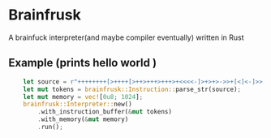 # Brainfrusk
A brainfuck interpreter(and maybe compiler eventually) written in Rust 

## Example (prints hello world )
```rust
    let source = r"++++++++[>++++[>++>+++>+++>+<<<<-]>+>+>->>+[<]<-]>>.>---.+++++++..+++.>>.<-.<.+++.------.--------.>>+.>++.";
    let mut tokens = brainfrusk::Instruction::parse_str(source);
    let mut memory = vec![0u8; 1024];
    brainfrusk::Interpreter::new()
        .with_instruction_buffer(&mut tokens)
        .with_memory(&mut memory)
        .run();
```